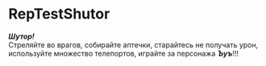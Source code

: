 # RepTestShutor
***__Шутор!__***  
  Стреляйте во врагов, собирайте аптечки, старайтесь не получать урон, используйте множество телепортов, играйте за персонажа ***__Ъуъ__***!!!
